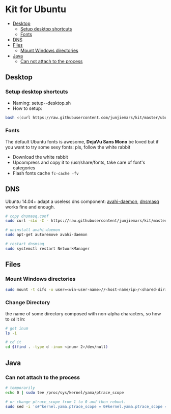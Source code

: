 # Kit for Ubuntu

* [Desktop](#desktop)
  * [Setup desktop shortcuts](#setup-desktop-shortcuts)
  * [Fonts](#fonts)
* [DNS](#dns)
* [Files](#files)
  * [Mount Windows directories](#mount-windows-directories)
* [Java](#java)
  * [Can not attach to the process](#can-not-attach-to-the-process)

## Desktop

### Setup desktop shortcuts
* Naming: setup-<application>-desktop.sh
* How to setup:
```sh
bash <(curl https://raw.githubusercontent.com/junjiemars/kit/master/ubuntu/setup-<application>-desktop.sh)
```

### Fonts
The default Ubuntu fonts is awesome, **DejaVu Sans Mono** be loved but if you want to try some sexy fonts: pls, follow the white rabbit
* Download the white rabbit
* Upcompress and copy it to /usr/share/fonts, take care of font's categories
* Flash fonts cache ```fc-cache -fv```

## DNS
Ubuntu 14.04+ adapt a useless dns component: [avahi-daemon](http://manpages.ubuntu.com/manpages/xenial/man8/avahi-daemon.8.html), 
[dnsmasq](http://www.thekelleys.org.uk/dnsmasq/doc.html) works fine and enough.

```sh
# copy dnsmasq.conf
sudo curl -sLo -C - https://raw.githubusercontent/junjiemars/kit/master/ubuntu/dnsmasq.conf

# uninstall avahi-daemon
sudo apt-get autoremove avahi-daemon

# restart dnsmsaq
sudo systemctl restart NetworkManager
```
## Files 

### Mount Windows directories
```sh
sudo mount -t cifs -o user=<win-user-name>//<host-name/ip>/<shared-dir> <mnt-dir>
```

### Change Directory
the name of some directory composed with non-alpha characters, so how to ```cd``` it in:
```sh
# get inum
ls -i

# cd it
cd $(find . -type d -inum <inum> 2>/dev/null)
```

## Java

### Can not attach to the process
```sh
# temporarily
echo 0 | sudo tee /proc/sys/kernel/yama/ptrace_scope

# or change ptrace_scope from 1 to 0 and then reboot.
sudo sed -i 's#^kernel.yama.ptrace_scope = 0#kernel.yama.ptrace_scope = 1#' /etc/sysctl.d/10-ptrace.conf
```

